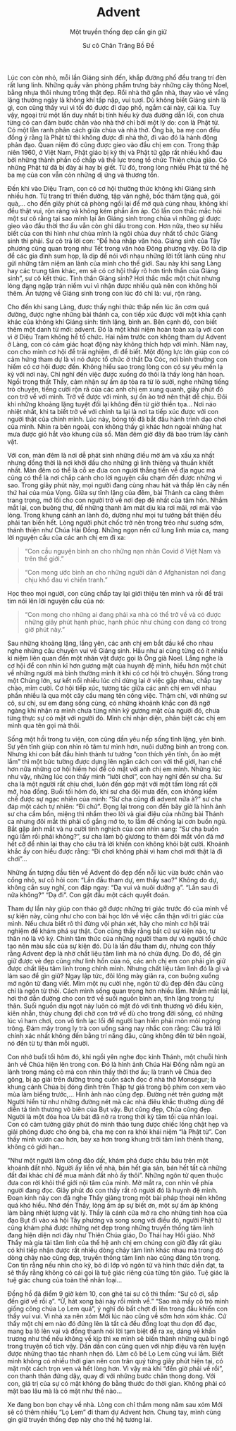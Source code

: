 ﻿---
title: Advent
subtitle: Một truyền thống đẹp cần gìn giữ
author: Sư cô Chân Trăng Bồ Đề
---

Lúc con còn nhỏ, mỗi lần Giáng sinh đến, khắp đường phố đều trang trí đèn rất lung linh. Những quầy văn phòng phẩm trưng bày những cây thông Noel, bằng nhựa thôi nhưng trông thật đẹp. Rồi nhà thờ gần nhà, thay vào vẻ vắng lặng thường ngày là không khí tấp nập, vui tươi. Dù không biết Giáng sinh là gì, con cũng thấy vui vì tối đó được đi dạo phố, ngắm cái này, cái kia. Tuy vậy, ngoại trừ một lần duy nhất bị tính hiếu kỳ đưa đường dẫn lối, con chưa từng có can đảm bước chân vào nhà thờ chỉ bởi một lý do: con là Phật tử. Có một lằn ranh phân cách giữa chùa và nhà thờ. Ông bà, ba mẹ con đều đồng ý rằng là Phật tử thì không được đi nhà thờ, đi vào đó là hành động phản đạo. Quan niệm đó cũng được gieo vào đầu chị em con. Trong thập niên 1960, ở Việt Nam, Phật giáo bị kỳ thị và Phật tử gặp rất nhiều khổ đau bởi những thành phần cố chấp và thế lực trong tổ chức Thiên chúa giáo. Có những Phật tử đã bị đày ải hay bị giết. Từ đó, trong lòng nhiều Phật tử thế hệ ba mẹ của con vẫn còn những dị ứng và thương tổn.

Đến khi vào Diệu Trạm, con có cơ hội thưởng thức không khí Giáng sinh nhiều hơn. Từ trang trí thiền đường, tập văn nghệ, bốc thăm tặng quà, gói quà,… cho đến giây phút cả phòng ngồi lại để mở quà cùng nhau, không khí đều thật vui, rộn ràng và không kém phần ấm áp. Có lần con thắc mắc hỏi một sư cô rằng tại sao mình lại ăn Giáng sinh trong chùa vì những gì được gieo vào đầu thời thơ ấu vẫn còn ghi dấu trong con. Hơn nữa, theo sự hiểu biết của con thì hình như chùa mình là ngôi chùa duy nhất tổ chức Giáng sinh thì phải. Sư cô trả lời con: “Để hòa nhập văn hóa. Giáng sinh của Tây phương cũng quan trọng như Tết trong văn hóa Đông phương vậy. Đó là dịp để các gia đình sum họp, là dịp để nói với nhau những lời tốt lành cũng như gửi những tâm niệm an lành của mình cho thế giới. Sau này khi sang Làng hay các trung tâm khác, em sẽ có cơ hội thấy rõ hơn tinh thần của Giáng sinh”, sư cô kết thúc. Tinh thần Giáng sinh? Hơi thắc mắc một chút nhưng lòng đang ngập tràn niềm vui vì nhận được nhiều quà nên con không hỏi thêm. Ấn tượng về Giáng sinh trong con lúc đó chỉ là: vui, rộn ràng. 

Cho đến khi sang Làng, được thấy nghi thức thắp nến lúc ăn cơm quá đường, được nghe những bài thánh ca, con tiếp xúc được với một khía cạnh khác của không khí Giáng sinh: tĩnh lặng, bình an. Bên cạnh đó, con biết thêm một danh từ mới: advent. Đó là một khái niệm hoàn toàn xa lạ với con vì ở Diệu Trạm không hề tổ chức. Hai năm trước con không tham dự Advent ở Làng, con có cảm giác hoạt động này không thích hợp với mình. Năm nay, con cho mình cơ hội để trải nghiệm, đi để biết. Một động lực lớn giúp con có cảm hứng tham dự là vì nó được tổ chức ở thất Da Cóc, nơi bình thường con hiếm có cơ hội được đến. Không hiểu sao trong lòng con có sự yêu mến lạ kỳ với nơi này. Chỉ nghĩ đến việc được xuống đó thôi là thấy lòng hân hoan. Ngồi trong thất Thầy, cảm nhận sự ấm áp tỏa ra từ lò sưởi, nghe những tiếng trò chuyện, tiếng cười rộn rã của các anh chị em xung quanh, giây phút đó con trở về với mình. Trở về được với mình, sự ồn ào trở nên thật dễ chịu. Đôi khi những khoảng lặng tuyệt đối lại không đến từ giờ thiền tọa… Nơi náo nhiệt nhất, khi ta biết trở về với chính ta lại là nơi ta tiếp xúc được với con người thật của chính mình. Lúc này, bóng tối đã bắt đầu hành trình dạo chơi của mình. Nhìn ra bên ngoài, con không thấy gì khác hơn ngoài những hạt mưa được gió hắt vào khung cửa sổ. Màn đêm giờ đây đã bao trùm lấy cảnh vật.

Với con, màn đêm là nơi dễ phát sinh những điều mờ ám và xấu xa nhất nhưng đồng thời là nơi khởi đầu cho những gì linh thiêng và thuần khiết nhất. Màn đêm có thể là cỗ xe đưa con người thẳng tiến về địa ngục mà cũng có thể là nơi chắp cánh cho lời nguyện cầu chạm đến được những vì sao. Trong giây phút này, mọi người đang cùng nhau hát và thắp lên cây nến thứ hai của mùa Vọng. Giữa sự tĩnh lặng của đêm, bài Thánh ca càng thêm trang trọng, mở lối cho con người trở về nơi đẹp đẽ nhất của tâm hồn. Nhắm mắt lại, con buông thư, để những thanh âm mát dịu kia rơi mãi, rơi mãi vào lòng. Trong khung cảnh an lành đó, dường như mọi tư tưởng bất thiện đều phải tan biến hết. Lòng người phút chốc trở nên trong trẻo như sương sớm, thánh thiện như Chúa Hài Đồng. Những ngọn nến cứ lung linh múa ca, mang lời nguyện cầu của các anh chị em đi xa:

> “Con cầu nguyện bình an cho những nạn nhân Covid ở Việt Nam và trên thế giới.”

> “Con mong ước bình an cho những người dân ở Afghanistan nơi đang chịu khổ đau vì chiến tranh.”

Học theo mọi người, con cũng chắp tay lại giới thiệu tên mình và rồi để trái tim nói lên lời nguyện cầu của nó:

> “Con mong cho những ai đang phải xa nhà có thể trở về và có được những giây phút hạnh phúc, hạnh phúc như chúng con đang có trong giờ phút này.”

Sau những khoảng lặng, lắng yên, các anh chị em bắt đầu kể cho nhau nghe những câu chuyện vui về Giáng sinh. Hầu như ai cũng từng có ít nhiều kỉ niệm liên quan đến một nhân vật được gọi là Ông già Noel. Lắng nghe là cơ hội để con nhìn kĩ hơn gương mặt của huynh đệ mình, hiểu hơn một chút về những người mà bình thường mình ít khi có cơ hội trò chuyện. Sống trong một Chúng lớn, sự kết nối nhiều lúc chỉ dừng lại ở việc gặp nhau, chắp tay chào, mỉm cười. Cơ hội tiếp xúc, tương tác giữa các anh chị em với nhau phần nhiều là qua một cây cầu mang tên công việc. Thậm chí, với những sư cô, sư chị, sư em đang sống cùng, có những khoảnh khắc con đã ngỡ ngàng khi nhận ra mình chưa từng nhìn kỹ gương mặt của người đó, chưa từng thực sự có mặt với người đó. Mình chỉ nhận diện, phân biệt các chị em mình qua tên gọi mà thôi. 

Sống một hồi trong tu viện, con cũng dần yêu nếp sống tĩnh lặng, yên bình. Sự yên tĩnh giúp con nhìn rõ tâm tư mình hơn, nuôi dưỡng bình an trong con. Nhưng khi con bắt đầu hình thành tư tưởng “con thích yên tĩnh, ồn ào mệt lắm” thì một bức tường được dựng lên ngăn cách con với thế giới, hạn chế hơn nữa những cơ hội hiếm hoi để có mặt với anh chị em mình. Những lúc như vậy, những lúc con thấy mình “lười chơi”, con hay nghĩ đến sư cha. Sư cha là một người rất chịu chơi, luôn đến góp mặt với một tấm lòng rất cởi mở, hòa đồng. Buổi tối hôm đó, khi sư cha đội mưa đến, con không kiềm chế được sự ngạc nhiên của mình: “Sư cha cũng đi advent nữa à?” sư cha đáp một cách tự nhiên: “Đi chứ”. Đọng lại trong con đến bây giờ là hình ảnh sư cha cầm bổn, miệng thì nhẩm theo lời và giai điệu của những bài Thánh ca nhưng đôi mắt thì phải cố gắng mở to, to lắm để chống lại cơn buồn ngủ. Bắt gặp ánh mắt và nụ cười tinh nghịch của con nhìn sang: “Sư cha buồn ngủ lắm rồi phải không?”, sư cha làm bộ giương to thêm đôi mắt vốn đã mở hết cỡ để nhìn lại thay cho câu trả lời khiến con không khỏi bật cười. Khoảnh khắc ấy con hiểu được rằng: “Đi chơi không phải vì ham chơi mới thật là đi chơi”…

Những ấn tượng đầu tiên về Advent đó đẹp đến nỗi lúc vừa bước chân vào cổng nhỏ, sư cô hỏi con: “Lần đầu tham dự, em thấy sao?” Không do dự, không cần suy nghĩ, con đáp ngay: “Dạ vui và nuôi dưỡng ạ”. “Lần sau đi nữa không?” “Dạ đi”. Con gật đầu một cách quyết đoán.

Tham dự lần này giúp con tháo gỡ được những tri giác trước đó của mình về sự kiện này, cũng như cho con bài học lớn về việc cẩn thận với tri giác của mình. Nếu chưa biết rõ thì đừng vội phán xét, hãy cho mình cơ hội trải nghiệm để khám phá sự thật. Con cũng thấy rằng bất cứ sự kiện nào, tự thân nó là vô ký. Chính tâm thức của những người tham dự và người tổ chức tạo nên màu sắc của sự kiện đó. Dù là lần đầu tham dự, nhưng con thấy rằng Advent đẹp là nhờ chất liệu tâm linh mà nó chứa đựng. Do đó, để gìn giữ được vẻ đẹp cũng như linh hồn của nó, các anh chị em con phải gìn giữ được chất liệu tâm linh trong chính mình. Nhưng chất liệu tâm linh đó là gì và làm sao để gìn giữ? Ngay lập tức, đôi lông mày giãn ra, con buông xuống mớ ngôn từ đang viết. Mỉm một nụ cười nhẹ, ngôn từ dù đẹp đến đâu cũng chỉ là ngôn từ thôi. Cách mình sống quan trọng hơn nhiều lắm. Nhắm mắt lại, hơi thở dẫn đường cho con trở về suối nguồn bình an, tĩnh lặng trong tự thân. Suối nguồn dịu ngọt này luôn có mặt đó với tình thương vô điều kiện, kiên nhẫn, thủy chung đợi chờ con trở về dù cho trong đời sống, có những lúc vì ham chơi, con vô tình lạc lối để người bạn hiền phải mòn mỏi ngóng trông. Đám mây trong ly trà con uống sáng nay nhắc con rằng: Câu trả lời chính xác nhất không đến bằng trí năng đâu, cũng không đến từ bên ngoài, nó đến từ tự thân mỗi người.

Con nhớ buổi tối hôm đó, khi ngồi yên nghe đọc kinh Thánh, một chuỗi hình ảnh về Chúa hiện lên trong con. Đó là hình ảnh Chúa Hài Đồng nằm ngủ an lành trong máng cỏ mà con nhìn thấy thời thơ ấu; là tranh vẽ Chúa đeo gông, bị áp giải trên đường trong cuốn sách đọc ở nhà thờ Monségur; là khung cảnh Chúa bị đóng đinh trên Thập tự giá trong bộ phim con xem vào mùa làm biếng trước,... Hình ảnh nào cũng đẹp. Đường nét trên gương mặt Người hiền từ như những đường nét mà các nhà điêu khắc thường dùng để diễn tả tình thương vô biên của Bụt vậy. Bụt cũng đẹp, Chúa cũng đẹp. Người là một đóa hoa Ưu bát đã nở ra trong thời kỳ tăm tối của nhân loại. Con có cảm tưởng giây phút đó mình tháo tung được chiếc lồng chật hẹp và giải phóng được cho ông bà, cha mẹ con ra khỏi khái niệm “là Phật tử”. Con thấy mình vươn cao hơn, bay xa hơn trong khung trời tâm linh thênh thang, không có giới hạn…

“Như một người làm công đào đất, khám phá được châu báu trên một khoảnh đất nhỏ. Người ấy liền về nhà, bán hết gia sản, bán hết tất cả những đất đai khác chỉ để mua mảnh đất nhỏ ấy thôi”. Những ngôn từ quen thuộc đưa con rời khỏi thế giới nội tâm của mình. Mở mắt ra, con nhìn về phía người đang đọc. Giây phút đó con thấy rất rõ người đó là huynh đệ mình. Đoạn kinh này con đã nghe Thầy giảng trong một bài pháp thoại nên không quá khó hiểu. Nhớ đến Thầy, lòng ấm áp sự biết ơn, một sự ấm áp không làm bằng nhiệt lượng vật lý. Thầy là cánh cửa mở ra cho những tinh hoa của đạo Bụt đi vào xã hội Tây phương và song song với điều đó, người Phật tử cũng khám phá được những nét đẹp trong những truyền thống tâm linh đang hiện diện nơi đây như Thiên Chúa giáo, Do Thái hay Hồi giáo. Nhờ Thầy mà gia tài tâm linh của thế hệ anh chị em chúng con giờ đây rất giàu có khi tiếp nhận được rất nhiều dòng chảy tâm linh khác nhau mà trong đó dòng chảy nào cũng đẹp, truyền thống tâm linh nào cũng đáng tôn trọng. Con tin rằng nếu nhìn cho kỹ, bỏ đi lớp vỏ ngôn từ và hình thức diễn đạt, ta sẽ thấy rằng không có cái gọi là tuệ giác riêng của từng tôn giáo. Tuệ giác là tuệ giác chung của toàn thể nhân loại…

Đồng hồ đã điểm 9 giờ kém 10, con ghé tai sư cô thì thầm: “Sư cô ơi, sắp đến giờ về rồi ạ”. “Ừ, hát xong bài này rồi mình về.” “Sao mà mấy cô trò mình giống công chúa Lọ Lem quá”, ý nghĩ đó bất chợt đi lên trong đầu khiến con thấy vui vui. Vì nhà xa nên xóm Mới lúc nào cũng về sớm hơn xóm khác. Cứ thấy một chị em nào đó đứng lên là tất cả đều đồng loạt thu dọn đồ đạc, mang ba lô lên vai và đồng thanh nói lời tạm biệt để ra xe, dáng vẻ khẩn trương như thể nếu không về kịp thì xe mình sẽ biến thành những quả bí ngô trong truyện cổ tích vậy. Dần dần con cũng quen với nhịp điệu và rèn luyện được những thao tác nhanh nhẹn đó. Làm cô bé Lọ Lem cũng vui lắm. Biết mình không có nhiều thời gian nên con trân quý từng giây phút hiện tại, có mặt một cách trọn vẹn và hết lòng hơn. Vì vậy mà khi “đến giờ phải về rồi”, con thanh thản đứng dậy, quay đi với những bước chân thong dong. Với con, giá trị của sự có mặt không đo bằng thước đo thời gian. Không phải có mặt bao lâu mà là có mặt như thế nào…

Xe đang bon bon chạy về nhà. Lòng con chỉ thầm mong năm sau xóm Mới sẽ có thêm nhiều “Lọ Lem” đi tham dự Advent hơn. Chung tay, mình cùng gìn giữ truyền thống đẹp này cho thế hệ tương lai.
